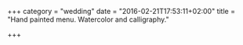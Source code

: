 +++
category = "wedding"
date = "2016-02-21T17:53:11+02:00"
title = "Hand painted menu. Watercolor and calligraphy."

+++
